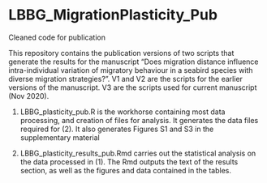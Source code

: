 # LBBG_MigrationPlasticity_Pub
 Cleaned code for publication

This repository contains the publication versions of two scripts that generate the results for the manuscript “Does migration distance influence intra-individual variation of migratory behaviour in a seabird species with diverse migration strategies?”.  V1 and V2 are the scripts for the earlier versions of the manuscript. V3  are the scripts used for current manuscript (Nov 2020). 

1) LBBG_plasticity_pub.R is the workhorse containing most data processing, and creation of files for analysis. 
It generates the data files required for (2). It also generates Figures S1 and S3 in the supplementary material 

2) LBBG_plasticity_results_pub.Rmd carries out the statistical analysis on the data processed in (1). 
The Rmd outputs the text of the results section, as well as the figures and data contained in the tables. 

